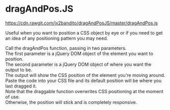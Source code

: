 # dragAndPos.JS

https://cdn.rawgit.com/jx2bandito/dragAndPosJS/master/dragAndPos.js<br /> 

Useful when you want to position a CSS object by eye or if you need to get an idea of any positioning pattern you may need.<br /> 

Call the dragAndPos function, passing in two parameters.<br /> 
The first parameter is a jQuery DOM object of the element you want to position.<br /> 
The second parameter is a jQuery DOM object of where you want the output to be.<br /> 
The output will show the CSS position of the element you're moving around.<br /> 
Paste the code into your CSS file and its default position will be where you last dragged it.<br /> 
Note that the draggable function overwrites CSS positioning at the moment of use.<br /> 
Otherwise, the position will stick and is completely responsive. <br /> 
